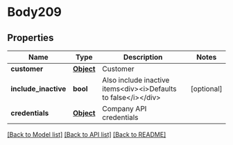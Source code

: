 # Body209

## Properties
Name | Type | Description | Notes
------------ | ------------- | ------------- | -------------
**customer** | [**Object**](Object.md) | Customer | 
**include_inactive** | **bool** | Also include inactive items&lt;div&gt;&lt;i&gt;Defaults to false&lt;/i&gt;&lt;/div&gt; | [optional] 
**credentials** | [**Object**](Object.md) | Company API credentials | 

[[Back to Model list]](../README.md#documentation-for-models) [[Back to API list]](../README.md#documentation-for-api-endpoints) [[Back to README]](../README.md)

